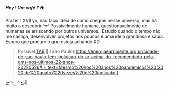 #### _Hey ! Um café ? ☕_


Prazer ! XVII yo, não faço ideia de como cheguei nesse universo, mas há muito a descobrir ^▿^ Possivelmente humana, questionavelmente de humanas se arriscando por outros universos.. Estudo quando o tempo não me castiga, desenvolver projetos aos poucos é uma ideia grandiosa e sabia. Espero que procure o que esteja achando XD
> Possivel [TAB](https://pt.wikipedia.org/wiki/Transtorno_bipolar_I)
📍 (São Paulo)[https://energiaeambiente.org.br/cidade-de-sao-paulo-tem-poluicao-do-ar-acima-do-recomendado-pela-oms-nos-ultimos-22-anos-20220526#:~:text=Mesmo%20nos%20anos%20pandêmicos%20(2020,de%20quatro%20vezes%20o%20indicado.]

 ≧◠‿◠≦✌



